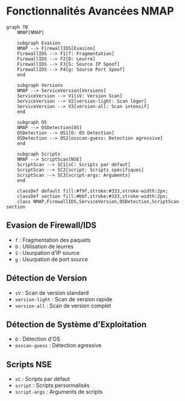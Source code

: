 # Fonctionnalités Avancées NMAP

```mermaid
graph TB
    NMAP[NMAP]
    
    subgraph Evasion
    NMAP --> FirewallIDS[Evasion]
    FirewallIDS --> F1[f: Fragmentation]
    FirewallIDS --> F2[D: Leurre]
    FirewallIDS --> F3[S: Source IP Spoof]
    FirewallIDS --> F4[g: Source Port Spoof]
    end
    
    subgraph Versions
    NMAP --> ServiceVersion[Versions]
    ServiceVersion --> V1[sV: Version Scan]
    ServiceVersion --> V2[version-light: Scan léger]
    ServiceVersion --> V3[version-all: Scan intensif]
    end
    
    subgraph OS
    NMAP --> OSDetection[OS]
    OSDetection --> OS1[O: OS Detection]
    OSDetection --> OS2[osscan-guess: Detection agressive]
    end
    
    subgraph Scripts
    NMAP --> ScriptScan[NSE]
    ScriptScan --> SC1[sC: Scripts par défaut]
    ScriptScan --> SC2[script: Scripts spécifiques]
    ScriptScan --> SC3[script-args: Arguments]
    end

    classDef default fill:#f9f,stroke:#333,stroke-width:2px;
    classDef section fill:#bbf,stroke:#333,stroke-width:2px;
    class NMAP,FirewallIDS,ServiceVersion,OSDetection,ScriptScan section
```

## Evasion de Firewall/IDS
- `f` : Fragmentation des paquets
- `D` : Utilisation de leurres
- `S` : Usurpation d'IP source
- `g` : Usurpation de port source

## Détection de Version
- `sV` : Scan de version standard
- `version-light` : Scan de version rapide
- `version-all` : Scan de version complet

## Détection de Système d'Exploitation
- `O` : Détection d'OS
- `osscan-guess` : Détection agressive

## Scripts NSE
- `sC` : Scripts par défaut
- `script` : Scripts personnalisés
- `script-args` : Arguments de scripts

